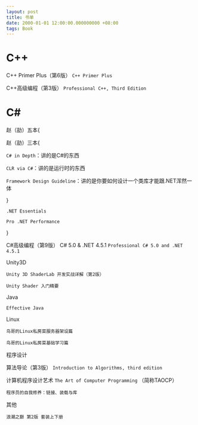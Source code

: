 ```yaml
---
layout: post
title: 书单
date: 2000-01-01 12:00:00.000000000 +08:00
tags: Book
---
```


# C++

C++ Primer Plus（第6版） `C++ Primer Plus`

C++高级编程（第3版） `Professional C++, Third Edition`

# C#

赵（劼）五本{

赵（劼）三本{

`C# in Depth`：讲的是C#的东西

`CLR via C#`：讲的是运行时的东西

`Framework Design Guideline`：讲的是你要如何设计一个类库才能跟.NET浑然一体

}

`.NET Essentials`

`Pro .NET Performance`

}

C#高级编程（第9版） C# 5.0 & .NET 4.5.1 `Professional C# 5.0 and .NET 4.5.1`

Unity3D

`Unity 3D ShaderLab 开发实战详解（第2版）`

`Unity Shader 入门精要`

Java

`Effective Java`

Linux

`鸟哥的Linux私房菜服务器架设篇`

`鸟哥的Linux私房菜基础学习篇`

程序设计

算法导论（第3版） `Introduction to Algorithms, third edition`

计算机程序设计艺术 `The Art of Computer Programming` （简称TAOCP）

`程序员的自我修养：链接、装载与库`

其他

`浪潮之巅 第2版 套装上下册`
